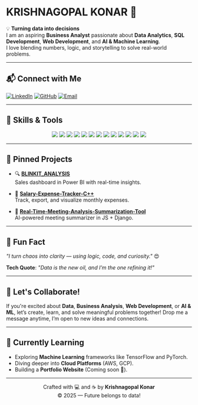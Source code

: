 # KRISHNAGOPAL KONAR 👋

💡 **Turning data into decisions**  
I am an aspiring **Business Analyst** passionate about **Data Analytics**, **SQL Development**, **Web Development**, and **AI & Machine Learning**.  
I love blending numbers, logic, and storytelling to solve real-world problems.

---

## 📬 Connect with Me 

[![LinkedIn](https://img.shields.io/badge/LinkedIn-0A66C2?style=for-the-badge&logo=linkedin&logoColor=white)](https://www.linkedin.com/in/krishnagopal-konar-b59684350/)
[![GitHub](https://img.shields.io/badge/GitHub-181717?style=for-the-badge&logo=github&logoColor=white)](https://github.com/konar01official)
[![Email](https://img.shields.io/badge/Email-D14836?style=for-the-badge&logo=gmail&logoColor=white)](mailto:mr.konar.official@gmail.com)

---

## 🧠 Skills & Tools

<p align="center">
  <img src="https://img.shields.io/badge/PostgreSQL-336791?style=for-the-badge&logo=postgresql&logoColor=white"/>

  <img src="https://img.shields.io/badge/Power%20BI-F2C811?style=for-the-badge&logo=powerbi&logoColor=black"/>
  <img src="https://img.shields.io/badge/MySQL-00000F?style=for-the-badge&logo=mysql&logoColor=white"/>
  <img src="https://img.shields.io/badge/Excel-217346?style=for-the-badge&logo=microsoft-excel&logoColor=white"/>
  <img src="https://img.shields.io/badge/Visio-3955A3?style=for-the-badge&logo=microsoft-visio&logoColor=white"/>
  <img src="https://img.shields.io/badge/PowerPoint-B7472A?style=for-the-badge&logo=microsoft-powerpoint&logoColor=white"/>
  <img src="https://img.shields.io/badge/Word-2B579A?style=for-the-badge&logo=microsoft-word&logoColor=white"/>
  <img src="https://img.shields.io/badge/HTML5-E34F26?style=for-the-badge&logo=html5&logoColor=white"/>
  <img src="https://img.shields.io/badge/CSS3-1572B6?style=for-the-badge&logo=css3&logoColor=white"/>
  <img src="https://img.shields.io/badge/JavaScript-F7DF1E?style=for-the-badge&logo=javascript&logoColor=black"/>
  <img src="https://img.shields.io/badge/C++-00599C?style=for-the-badge&logo=c%2B%2B&logoColor=white"/>
  <img src="https://img.shields.io/badge/Python-3776AB?style=for-the-badge&logo=python&logoColor=white"/>
  <img src="https://img.shields.io/badge/Git-F05032?style=for-the-badge&logo=git&logoColor=white"/>
</p>

---

## 📌 Pinned Projects

- 🔍 [**BLINKIT_ANALYSIS**](https://github.com/konar01official/BLINKIT_ANALYSIS)  
  Sales dashboard in Power BI with real-time insights.
  
- 💸 [**Salary-Expense-Tracker-C++**](https://github.com/konar01official/Salary-Expense-Tracker-C-)  
  Track, export, and visualize monthly expenses.

- 🧠 [**Real-Time-Meeting-Analysis-Summarization-Tool**](https://github.com/konar01official/Real-Time-Meeting-Analysis-Summarization-Tool)  
  AI-powered meeting summarizer in JS + Django.

---

## 🚀 Fun Fact

_"I turn chaos into clarity — using logic, code, and curiosity."_ 😍

**Tech Quote**: _"Data is the new oil, and I’m the one refining it!"_

---

## 🤝 Let's Collaborate!

If you're excited about **Data**, **Business Analysis**, **Web Development**, or **AI & ML**, let’s create, learn, and solve meaningful problems together! Drop me a message anytime, I’m open to new ideas and connections.

---

## 🌟 Currently Learning

- Exploring **Machine Learning** frameworks like TensorFlow and PyTorch.
- Diving deeper into **Cloud Platforms** (AWS, GCP).
- Building a **Portfolio Website** (Coming soon 👀).

---

<footer align="center">
    Crafted with 💻 and ☕ by <b>Krishnagopal Konar</b> <br>
    © 2025 — Future belongs to data!
</footer>
